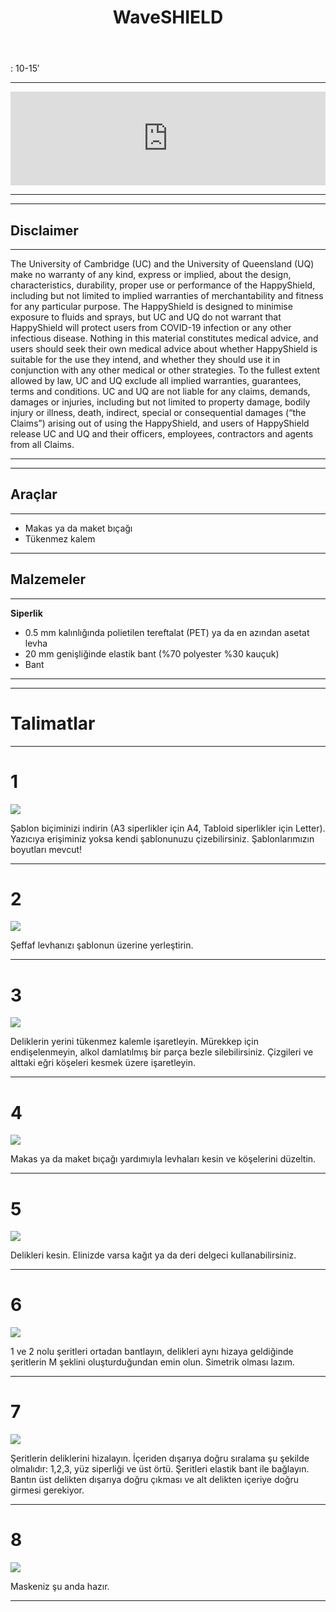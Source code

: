 ﻿---
layout: page
title: WaveSHIELD
tagline: &nbsp <span class="instructionsTaglineEmojiLinks"> <a href = "https://github.com/HappyShield/HappyShield/tree/master/Templates/Waveshield" ><i class="em em-triangular_ruler" aria-role="presentation" aria-label="TRIANGULAR RULER"></i></a></span>
permalink: /wave-shield/tr/
language: tr
---

<i class="em em-timer_clock" aria-role="presentation" aria-label=""></i>: 10-15′

---


<script src="https://snapwidget.com/js/snapwidget.js"></script>
<iframe src="https://snapwidget.com/embed/812110" class="snapwidget-widget" allowtransparency="true" frameborder="0" scrolling="no" style="border:none; overflow:hidden;  width:100%; "></iframe>

---

---

## Disclaimer

---

The University of Cambridge (UC) and the University of Queensland (UQ) make no warranty of any kind, express or implied, about the design, characteristics, durability, proper use or performance of the HappyShield, including but not limited to implied warranties of merchantability and fitness for any particular purpose. The HappyShield is designed to minimise exposure to fluids and sprays, but UC and UQ do not warrant that HappyShield will protect users from COVID-19 infection or any other infectious disease. Nothing in this material constitutes medical advice, and users should seek their own medical advice about whether HappyShield is suitable for the use they intend, and whether they should use it in conjunction with any other medical or other strategies. To the fullest extent allowed by law, UC and UQ exclude all implied warranties, guarantees, terms and conditions. UC and UQ are not liable for any claims, demands, damages or injuries, including but not limited to property damage, bodily injury or illness, death, indirect, special or consequential damages (“the Claims”) arising out of using the HappyShield, and users of HappyShield release UC and UQ and their officers, employees, contractors and agents from all Claims.

---

--- 

## Araçlar

---

* Makas ya da maket bıçağı
* Tükenmez kalem

---

## Malzemeler

---

**Siperlik**

* 0.5 mm kalınlığında polietilen tereftalat (PET) ya da en azından asetat levha 
* 20 mm genişliğinde elastik bant (%70 polyester %30 kauçuk)
* Bant

---

---

# Talimatlar

---

# 1 

![](./Assets/Output/Steps/01.jpg)

Şablon biçiminizi indirin (A3 siperlikler için A4, Tabloid siperlikler için Letter). Yazıcıya erişiminiz yoksa kendi şablonunuzu çizebilirsiniz. Şablonlarımızın boyutları mevcut!

---

# 2

![](./Assets/Output/Steps/02.jpg)

Şeffaf levhanızı şablonun üzerine yerleştirin. 

---

# 3

![](./Assets/Output/Steps/03.jpg)

Deliklerin yerini tükenmez kalemle işaretleyin. Mürekkep için endişelenmeyin, alkol damlatılmış bir parça bezle silebilirsiniz. Çizgileri ve alttaki eğri köşeleri kesmek üzere işaretleyin. 

---

# 4

![](./Assets/Output/Steps/04.jpg)

Makas ya da maket bıçağı yardımıyla levhaları kesin ve köşelerini düzeltin.

---


# 5

![](./Assets/Output/Steps/05.jpg)

Delikleri kesin. Elinizde varsa kağıt ya da deri delgeci kullanabilirsiniz.

---

# 6

![](./Assets/Output/Steps/06.jpg)

1 ve 2 nolu şeritleri ortadan bantlayın, delikleri aynı hizaya geldiğinde şeritlerin M şeklini oluşturduğundan emin olun. Simetrik olması lazım.

---

# 7

![](./Assets/Output/Steps/07.jpg)

Şeritlerin deliklerini hizalayın. İçeriden dışarıya doğru sıralama şu şekilde olmalıdır: 1,2,3, yüz siperliği ve üst örtü. Şeritleri elastik bant ile bağlayın. Bantın üst delikten dışarıya doğru çıkması ve alt delikten içeriye doğru girmesi gerekiyor.

---

# 8

![](./Assets/Output/Steps/08.jpg)

Maskeniz şu anda hazır.

---



